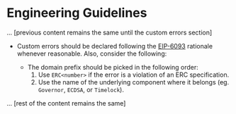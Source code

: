 # Engineering Guidelines

... [previous content remains the same until the custom errors section]

* Custom errors should be declared following the [EIP-6093](https://eips.ethereum.org/EIPS/eip-6093) rationale whenever reasonable. Also, consider the following:
  
  * The domain prefix should be picked in the following order:
    1. Use `ERC<number>` if the error is a violation of an ERC specification.
    2. Use the name of the underlying component where it belongs (eg. `Governor`, `ECDSA`, or `Timelock`).

... [rest of the content remains the same]